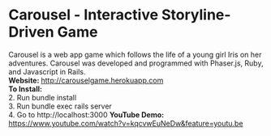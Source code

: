 # Carousel - Interactive Storyline-Driven Game
Carousel is a web app game which follows the life of a young girl Iris on her adventures. Carousel was developed and programmed with Phaser.js, Ruby, and Javascript in Rails. <br/>
<b>Website: </b> http://carouselgame.herokuapp.com <br/>
<b>To Install: </b>	<br />
2. Run bundle install	<br />
3. Run bundle exec rails server	<br />
4. Go to http://localhost:3000
<b>YouTube Demo: </b> <br/>
https://www.youtube.com/watch?v=kqcvwEuNeDw&feature=youtu.be
